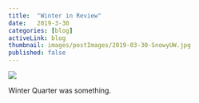 ```yaml
---
title:  "Winter in Review"
date:   2019-3-30
categories: [blog]
activeLink: blog
thumbnail: images/postImages/2019-03-30-SnowyUW.jpg
published: false
---
```


<div><img src="{{site.baseurl}}/images/postImages/2019-03-30-SnowyUW.jpg"></div>

Winter Quarter was something.